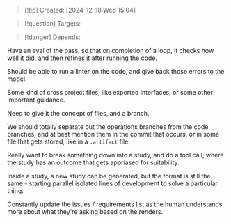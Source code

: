 
>[!tip] Created: [2024-12-18 Wed 15:04]

>[!question] Targets: 

>[!danger] Depends: 

Have an eval of the pass, so that on completion of a loop, it checks how well it did, and then refines it after running the code.

Should be able to run a linter on the code, and give back those errors to the model.

Some kind of cross project files, like exported interfaces, or some other important guidance.

Need to give it the concept of files, and a branch.

We should totally separate out the operations branches from the code branches, and at best mention them in the commit that occurs, or in some file that gets stored, like in a `.artifact` file.

Really want to break something down into a study, and do a tool call, where the study has an outcome that gets appriased for suitability.

Inside a study, a new study can be generated, but the format is still the same - starting parallel isolated lines of development to solve a particular thing.

Constantly update the issues / requirements list as the human understands more about what they're asking based on the renders.